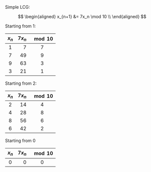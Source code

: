 Simple LCG:

$$
\begin{aligned}
  x_{n+1}
  &=
  7x_n \mod 10 \\
\end{aligned}
$$

Starting from $1$:

| $x_n$ | $7x_n$ | $\mod 10$ |
| :---: | -----: | :-------: |
|  $1$  |    $7$ |    $7$    |
|  $7$  |   $49$ |    $9$    |
|  $9$  |   $63$ |    $3$    |
|  $3$  |   $21$ |    $1$    |

Starting from $2$:

| $x_n$ | $7x_n$ | $\mod 10$ |
| :---: | -----: | :-------: |
|  $2$  |   $14$ |    $4$    |
|  $4$  |   $28$ |    $8$    |
|  $8$  |   $56$ |    $6$    |
|  $6$  |   $42$ |    $2$    |

Starting from $0$

| $x_n$ | $7x_n$ | $\mod 10$ |
| :---: | -----: | :-------: |
|  $0$  |    $0$ |    $0$    |

